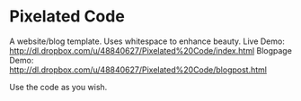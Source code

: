 # Pixelated Code

A website/blog template. Uses whitespace to enhance beauty. 
Live Demo: http://dl.dropbox.com/u/48840627/Pixelated%20Code/index.html
Blogpage Demo: http://dl.dropbox.com/u/48840627/Pixelated%20Code/blogpost.html

Use the code as you wish. 